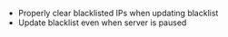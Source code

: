 - Properly clear blacklisted IPs when updating blacklist
- Update blacklist even when server is paused